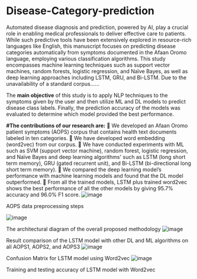 # Disease-Category-prediction
Automated disease diagnosis and prediction, powered by AI, play a crucial role in enabling medical professionals to deliver effective care to patients. While such predictive tools have been extensively explored in resource-rich languages like English, this manuscript focuses on predicting disease categories automatically from symptoms documented in the Afaan Oromo language, employing various classification algorithms. This study encompasses machine learning techniques such as support vector machines, random forests, logistic regression, and Naïve Bayes, as well as deep learning approaches including LSTM, GRU, and Bi-LSTM. Due to the unavailability of a standard corpus......

The **main objective** of this study is to apply NLP techniques to the symptoms given by the user and then utilize ML and DL models to predict disease class labels. Finally, the prediction accuracy of the models was evaluated to determine which model provided the best performance.

**#The contributions of our research are:**
	We developed an Afaan Oromo patient symptoms (AOPS) corpus that contains health text documents labeled in ten categories.
	We have developed word embedding (word2vec) from our corpus.
	We have conducted experiments with ML such as SVM (support vector machine), random forest, logistic regression, and Naïve Bayes and deep learning algorithms' such as LSTM (long short term memory), GRU (gated recurrent unit), and Bi-LSTM (bi-directional long short term memory).
	We compared the deep learning model’s performance with machine learning models and found that the DL model outperformed.
	From all the trained models, LSTM plus trained word2vec shows the best performance of all the other models by giving 95.7% accuracy and 96.0% F1 score.
![image](https://github.com/user-attachments/assets/0bfd15ea-802a-4821-ad6b-ebc4c0e2cb5a)

AOPS data preprocessing steps 

![image](https://github.com/user-attachments/assets/58a0b049-c864-4733-b238-a3ba71a0d8c7)

The architectural diagram of the overall proposed methodology 
![image](https://github.com/user-attachments/assets/180c1f47-5a05-4dbc-8fce-78f1441d317a)

Result comparison of the LSTM model with other DL and ML algorithms on all AOPS1, AOPS2, and AOPS3 
![image](https://github.com/user-attachments/assets/5eca5c29-eb70-4638-9c64-2c1af0649d33)

Confusion Matrix for LSTM model using Word2vec
![image](https://github.com/user-attachments/assets/15b07f3f-c86f-49e5-b5c5-e7ac7f6c6f5c)

Training and testing accuracy of LSTM model with Word2vec
